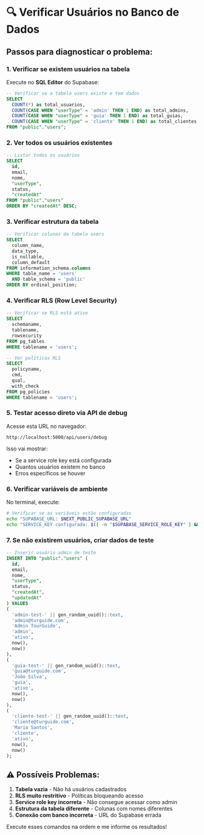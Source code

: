 # 🔍 Verificar Usuários no Banco de Dados

## Passos para diagnosticar o problema:

### 1. Verificar se existem usuários na tabela

Execute no **SQL Editor** do Supabase:

```sql
-- Verificar se a tabela users existe e tem dados
SELECT 
  COUNT(*) as total_usuarios,
  COUNT(CASE WHEN "userType" = 'admin' THEN 1 END) as total_admins,
  COUNT(CASE WHEN "userType" = 'guia' THEN 1 END) as total_guias,
  COUNT(CASE WHEN "userType" = 'cliente' THEN 1 END) as total_clientes
FROM "public"."users";
```

### 2. Ver todos os usuários existentes

```sql
-- Listar todos os usuários
SELECT 
  id,
  email,
  nome,
  "userType",
  status,
  "createdAt"
FROM "public"."users"
ORDER BY "createdAt" DESC;
```

### 3. Verificar estrutura da tabela

```sql
-- Verificar colunas da tabela users
SELECT 
  column_name,
  data_type,
  is_nullable,
  column_default
FROM information_schema.columns 
WHERE table_name = 'users' 
  AND table_schema = 'public'
ORDER BY ordinal_position;
```

### 4. Verificar RLS (Row Level Security)

```sql
-- Verificar se RLS está ativo
SELECT 
  schemaname,
  tablename,
  rowsecurity
FROM pg_tables 
WHERE tablename = 'users';

-- Ver políticas RLS
SELECT 
  policyname,
  cmd,
  qual,
  with_check
FROM pg_policies 
WHERE tablename = 'users';
```

### 5. Testar acesso direto via API de debug

Acesse esta URL no navegador:
```
http://localhost:5000/api/users/debug
```

Isso vai mostrar:
- Se a service role key está configurada
- Quantos usuários existem no banco
- Erros específicos se houver

### 6. Verificar variáveis de ambiente

No terminal, execute:

```bash
# Verificar se as variáveis estão configuradas
echo "SUPABASE_URL: $NEXT_PUBLIC_SUPABASE_URL"
echo "SERVICE_KEY configurada: $([ -n "$SUPABASE_SERVICE_ROLE_KEY" ] && echo "SIM" || echo "NÃO")"
```

### 7. Se não existirem usuários, criar dados de teste

```sql
-- Inserir usuário admin de teste
INSERT INTO "public"."users" (
  id,
  email,
  nome,
  "userType",
  status,
  "createdAt",
  "updatedAt"
) VALUES 
(
  'admin-test-' || gen_random_uuid()::text,
  'admin@turguide.com',
  'Admin TourGuide',
  'admin',
  'ativo',
  now(),
  now()
),
(
  'guia-test-' || gen_random_uuid()::text,
  'guia@turguide.com',
  'João Silva',
  'guia',
  'ativo',
  now(),
  now()
),
(
  'cliente-test-' || gen_random_uuid()::text,
  'cliente@turguide.com',
  'Maria Santos',
  'cliente',
  'ativo',
  now(),
  now()
);
```

## ⚠️ Possíveis Problemas:

1. **Tabela vazia** - Não há usuários cadastrados
2. **RLS muito restritivo** - Políticas bloqueando acesso
3. **Service role key incorreta** - Não consegue acessar como admin
4. **Estrutura da tabela diferente** - Colunas com nomes diferentes
5. **Conexão com banco incorreta** - URL do Supabase errada

Execute esses comandos na ordem e me informe os resultados!